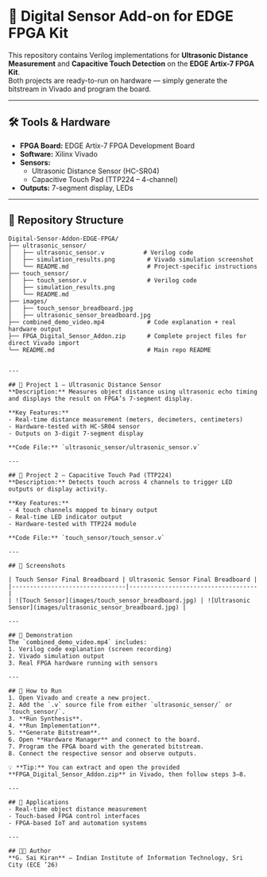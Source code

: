 # 🔌 Digital Sensor Add-on for EDGE FPGA Kit

This repository contains Verilog implementations for **Ultrasonic Distance Measurement** and **Capacitive Touch Detection** on the **EDGE Artix-7 FPGA Kit**.  
Both projects are ready-to-run on hardware — simply generate the bitstream in Vivado and program the board.

---

## 🛠 Tools & Hardware
- **FPGA Board:** EDGE Artix-7 FPGA Development Board
- **Software:** Xilinx Vivado
- **Sensors:**
  - Ultrasonic Distance Sensor (HC-SR04)
  - Capacitive Touch Pad (TTP224 – 4-channel)
- **Outputs:** 7-segment display, LEDs

---

## 📂 Repository Structure
```plaintext
Digital-Sensor-Addon-EDGE-FPGA/
├── ultrasonic_sensor/
│   ├── ultrasonic_sensor.v           # Verilog code
│   ├── simulation_results.png         # Vivado simulation screenshot
│   └── README.md                      # Project-specific instructions
├── touch_sensor/
│   ├── touch_sensor.v                 # Verilog code
│   ├── simulation_results.png
│   └── README.md
├── images/
│   ├── touch_sensor_breadboard.jpg
│   ├── ultrasonic_sensor_breadboard.jpg
├── combined_demo_video.mp4            # Code explanation + real hardware output
├── FPGA_Digital_Sensor_Addon.zip      # Complete project files for direct Vivado import
└── README.md                          # Main repo README


---

## 📌 Project 1 – Ultrasonic Distance Sensor
**Description:** Measures object distance using ultrasonic echo timing and displays the result on FPGA’s 7-segment display.

**Key Features:**
- Real-time distance measurement (meters, decimeters, centimeters)
- Hardware-tested with HC-SR04 sensor
- Outputs on 3-digit 7-segment display

**Code File:** `ultrasonic_sensor/ultrasonic_sensor.v`

---

## 📌 Project 2 – Capacitive Touch Pad (TTP224)
**Description:** Detects touch across 4 channels to trigger LED outputs or display activity.

**Key Features:**
- 4 touch channels mapped to binary output
- Real-time LED indicator output
- Hardware-tested with TTP224 module

**Code File:** `touch_sensor/touch_sensor.v`

---

## 📸 Screenshots

| Touch Sensor Final Breadboard | Ultrasonic Sensor Final Breadboard |
|--------------------------------|------------------------------------|
| ![Touch Sensor](images/touch_sensor_breadboard.jpg) | ![Ultrasonic Sensor](images/ultrasonic_sensor_breadboard.jpg) |

---

## 🎥 Demonstration
The `combined_demo_video.mp4` includes:
1. Verilog code explanation (screen recording)
2. Vivado simulation output
3. Real FPGA hardware running with sensors

---

## 🚀 How to Run
1. Open Vivado and create a new project.
2. Add the `.v` source file from either `ultrasonic_sensor/` or `touch_sensor/`.
3. **Run Synthesis**.
4. **Run Implementation**.
5. **Generate Bitstream**.
6. Open **Hardware Manager** and connect to the board.
7. Program the FPGA board with the generated bitstream.
8. Connect the respective sensor and observe outputs.

💡 **Tip:** You can extract and open the provided **FPGA_Digital_Sensor_Addon.zip** in Vivado, then follow steps 3–8.

---

## 📌 Applications
- Real-time object distance measurement
- Touch-based FPGA control interfaces
- FPGA-based IoT and automation systems

---

## 👨‍💻 Author
**G. Sai Kiran** – Indian Institute of Information Technology, Sri City (ECE ’26)

